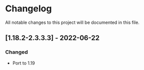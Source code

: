 # Changelog
All notable changes to this project will be documented in this file.

## [1.18.2-2.3.3.3] - 2022-06-22
### Changed
 - Port to 1.19